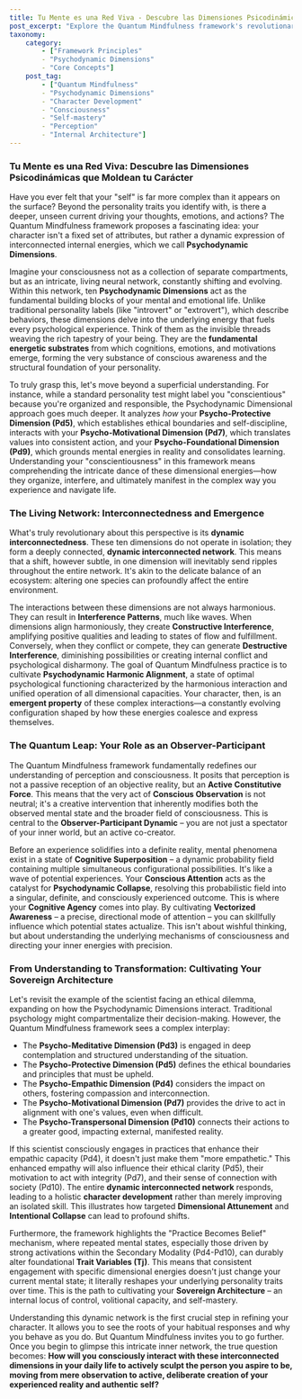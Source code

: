 ```yaml
---
title: Tu Mente es una Red Viva - Descubre las Dimensiones Psicodinámicas que Moldean tu Carácter
post_excerpt: "Explore the Quantum Mindfulness framework's revolutionary view of character, not as fixed traits but as a dynamic interplay of ten interconnected Psychodynamic Dimensions. Learn how conscious engagement with these internal 'energetic substrates' empowers you to actively sculpt your reality and cultivate a more aligned, authentic self."
taxonomy:
    category:
        - ["Framework Principles"
        - "Psychodynamic Dimensions"
        - "Core Concepts"]
    post_tag:
        - ["Quantum Mindfulness"
        - "Psychodynamic Dimensions"
        - "Character Development"
        - "Consciousness"
        - "Self-mastery"
        - "Perception"
        - "Internal Architecture"]
---
```

### Tu Mente es una Red Viva: Descubre las Dimensiones Psicodinámicas que Moldean tu Carácter

Have you ever felt that your "self" is far more complex than it appears on the surface? Beyond the personality traits you identify with, is there a deeper, unseen current driving your thoughts, emotions, and actions? The Quantum Mindfulness framework proposes a fascinating idea: your character isn't a fixed set of attributes, but rather a dynamic expression of interconnected internal energies, which we call **Psychodynamic Dimensions**.

Imagine your consciousness not as a collection of separate compartments, but as an intricate, living neural network, constantly shifting and evolving. Within this network, ten **Psychodynamic Dimensions** act as the fundamental building blocks of your mental and emotional life. Unlike traditional personality labels (like "introvert" or "extrovert"), which describe behaviors, these dimensions delve into the underlying energy that fuels every psychological experience. Think of them as the invisible threads weaving the rich tapestry of your being. They are the **fundamental energetic substrates** from which cognitions, emotions, and motivations emerge, forming the very substance of conscious awareness and the structural foundation of your personality.

To truly grasp this, let's move beyond a superficial understanding. For instance, while a standard personality test might label you "conscientious" because you're organized and responsible, the Psychodynamic Dimensional approach goes much deeper. It analyzes *how* your **Psycho-Protective Dimension (Pd5)**, which establishes ethical boundaries and self-discipline, interacts with your **Psycho-Motivational Dimension (Pd7)**, which translates values into consistent action, and your **Psycho-Foundational Dimension (Pd9)**, which grounds mental energies in reality and consolidates learning. Understanding your "conscientiousness" in this framework means comprehending the intricate dance of these dimensional energies—how they organize, interfere, and ultimately manifest in the complex way you experience and navigate life.

### The Living Network: Interconnectedness and Emergence

What's truly revolutionary about this perspective is its **dynamic interconnectedness**. These ten dimensions do not operate in isolation; they form a deeply connected, **dynamic interconnected network**. This means that a shift, however subtle, in one dimension will inevitably send ripples throughout the entire network. It's akin to the delicate balance of an ecosystem: altering one species can profoundly affect the entire environment.

The interactions between these dimensions are not always harmonious. They can result in **Interference Patterns**, much like waves. When dimensions align harmoniously, they create **Constructive Interference**, amplifying positive qualities and leading to states of flow and fulfillment. Conversely, when they conflict or compete, they can generate **Destructive Interference**, diminishing possibilities or creating internal conflict and psychological disharmony. The goal of Quantum Mindfulness practice is to cultivate **Psychodynamic Harmonic Alignment**, a state of optimal psychological functioning characterized by the harmonious interaction and unified operation of all dimensional capacities. Your character, then, is an **emergent property** of these complex interactions—a constantly evolving configuration shaped by how these energies coalesce and express themselves.

### The Quantum Leap: Your Role as an Observer-Participant

The Quantum Mindfulness framework fundamentally redefines our understanding of perception and consciousness. It posits that perception is not a passive reception of an objective reality, but an **Active Constitutive Force**. This means that the very act of **Conscious Observation** is not neutral; it's a creative intervention that inherently modifies both the observed mental state and the broader field of consciousness. This is central to the **Observer-Participant Dynamic** – you are not just a spectator of your inner world, but an active co-creator.

Before an experience solidifies into a definite reality, mental phenomena exist in a state of **Cognitive Superposition** – a dynamic probability field containing multiple simultaneous configurational possibilities. It's like a wave of potential experiences. Your **Conscious Attention** acts as the catalyst for **Psychodynamic Collapse**, resolving this probabilistic field into a singular, definite, and consciously experienced outcome. This is where your **Cognitive Agency** comes into play. By cultivating **Vectorized Awareness** – a precise, directional mode of attention – you can skillfully influence which potential states actualize. This isn't about wishful thinking, but about understanding the underlying mechanisms of consciousness and directing your inner energies with precision.

### From Understanding to Transformation: Cultivating Your Sovereign Architecture

Let's revisit the example of the scientist facing an ethical dilemma, expanding on how the Psychodynamic Dimensions interact. Traditional psychology might compartmentalize their decision-making. However, the Quantum Mindfulness framework sees a complex interplay:

*   The **Psycho-Meditative Dimension (Pd3)** is engaged in deep contemplation and structured understanding of the situation.
*   The **Psycho-Protective Dimension (Pd5)** defines the ethical boundaries and principles that must be upheld.
*   The **Psycho-Empathic Dimension (Pd4)** considers the impact on others, fostering compassion and interconnection.
*   The **Psycho-Motivational Dimension (Pd7)** provides the drive to act in alignment with one's values, even when difficult.
*   The **Psycho-Transpersonal Dimension (Pd10)** connects their actions to a greater good, impacting external, manifested reality.

If this scientist consciously engages in practices that enhance their empathic capacity (Pd4), it doesn't just make them "more empathetic." This enhanced empathy will also influence their ethical clarity (Pd5), their motivation to act with integrity (Pd7), and their sense of connection with society (Pd10). The entire **dynamic interconnected network** responds, leading to a holistic **character development** rather than merely improving an isolated skill. This illustrates how targeted **Dimensional Attunement** and **Intentional Collapse** can lead to profound shifts.

Furthermore, the framework highlights the "Practice Becomes Belief" mechanism, where repeated mental states, especially those driven by strong activations within the Secondary Modality (Pd4-Pd10), can durably alter foundational **Trait Variables (Tj)**. This means that consistent engagement with specific dimensional energies doesn't just change your current mental state; it literally reshapes your underlying personality traits over time. This is the path to cultivating your **Sovereign Architecture** – an internal locus of control, volitional capacity, and self-mastery.

Understanding this dynamic network is the first crucial step in refining your character. It allows you to see the roots of your habitual responses and why you behave as you do. But Quantum Mindfulness invites you to go further. Once you begin to glimpse this intricate inner network, the true question becomes: **How will you consciously interact with these interconnected dimensions in your daily life to actively sculpt the person you aspire to be, moving from mere observation to active, deliberate creation of your experienced reality and authentic self?**